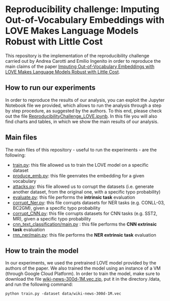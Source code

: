 
# Reproducibility challenge: Imputing Out-of-Vocabulary Embeddings with LOVE Makes Language Models Robust with Little Cost

This repository is the implementation of the reproducibility challenge carried out by Andrea Carotti and Emilio Ingenito in order to reproduce the main claims of the paper [Imputing Out-of-Vocabulary Embeddings with LOVE Makes Language Models Robust with Little Cost](https://arxiv.org/abs/2203.07860). 

## How to run our experiments

In order to reproduce the results of our analysis, you can exploit the Jupyter Notebook file we provided, which allows to run the analysis through a step by step procedure, as suggested by the authors. To this end, please check out the file [ReproducibilityChallenge_LOVE.ipynb](https://github.com/emilioingenito/ReproducibilityChallenge/edit/main/ReproducibilityChallenge_LOVE.ipynb). In this file you will also find charts and tables, in which we show the main results of our analysis.

## Main files

The main files of this repository - useful to run the experiments - are the following: 
* [train.py](https://github.com/emilioingenito/ReproducibilityChallenge/blob/main/train.py): this file allowed us to train the LOVE model on a specific dataset
* [produce_emb.py](https://github.com/emilioingenito/ReproducibilityChallenge/blob/main/produce_emb.py): this file geenrates the embedding for a given vocabulary
* [attacks.py](https://github.com/emilioingenito/ReproducibilityChallenge/blob/main/attacks.py): this file allowed us to corrupt the datasets (i.e. generate another dataset, from the original one, with a specific typo probability)
* [evaluate.py](https://github.com/emilioingenito/ReproducibilityChallenge/blob/main/evaluate.py): this file performs the **intrinsic task** evaluation
* [corrupt_Ner.py](https://github.com/emilioingenito/ReproducibilityChallenge/tree/main/dataset_corruption/corrupt_Ner.py): this file corrupts datasets for NER tasks (e.g. CONLL-03, BC2GM), given a specific typo probability
* [corrupt_CNN.py](https://github.com/emilioingenito/ReproducibilityChallenge/tree/main/dataset_corruption/corrupt_CNN.py): this file corrupts datasets for CNN tasks (e.g. SST2, MR), given a specific typo probability
* [cnn_text_classification/main.py](https://github.com/emilioingenito/ReproducibilityChallenge/tree/main/extrinsic/cnn_text_classification/main.py) : this file performs the **CNN extrinsic task** evaluation 
* [rnn_ner/main.py](https://github.com/emilioingenito/ReproducibilityChallenge/tree/main/extrinsic/rnn_ner/main.py): this file performs the **NER extrinsic task** evaluation  

## How to train the model

In our experiments, we used the pretrained LOVE model provided by the authors of the paper. We also trained the model using an instance of a VM (through Google Cloud Platform). In order to train the model, make sure to download the file [wiki-news-300d-1M.vec.zip](https://fasttext.cc/docs/en/english-vectors.html), put it in the directory /data, and run the following command:

```train
python train.py -dataset data/wiki-news-300d-1M.vec
```
